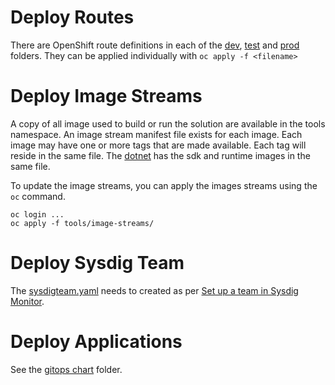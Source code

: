 # Deploy Routes

There are OpenShift route definitions in each of the [dev](./dev), [test](./test) and [prod](./prod) folders.
They can be applied individually with `oc apply -f <filename>`

# Deploy Image Streams

A copy of all image used to build or run the solution are available in the tools namespace.  An image stream manifest file
exists for each image. Each image may have one or more tags that are made available. Each tag will reside in the same file.
The [dotnet](tools/image-streams/dotnet.yaml) has the sdk and runtime images in the same file.

To update the image streams, you can apply the images streams using the `oc` command.

```
oc login ...
oc apply -f tools/image-streams/
```

# Deploy Sysdig Team

The [sysdigteam.yaml](sysdigteam.yaml) needs to created as per [Set up a team in Sysdig Monitor](https://docs.developer.gov.bc.ca/sysdig-monitor-setup-team/).

# Deploy Applications

See the [gitops chart](../../.gitops/charts/) folder.
